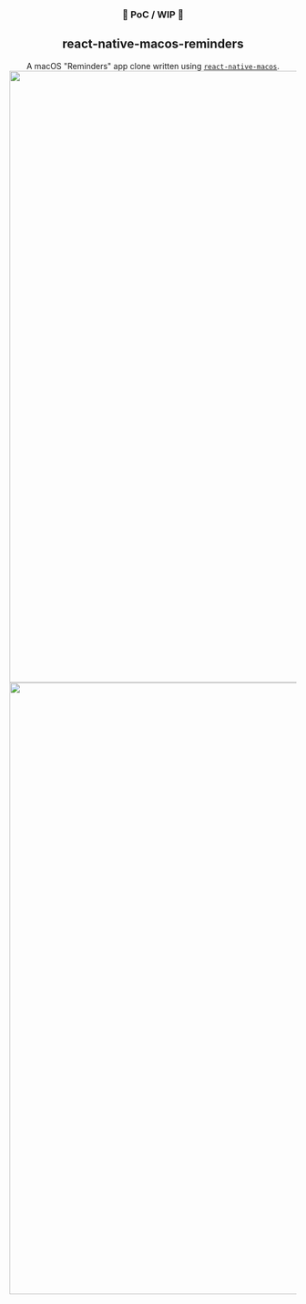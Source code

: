 <h3 align="center">🚧 PoC / WIP 🚧</h3>
<h2 align="center">react-native-macos-reminders</h2>
<p align="center">
A macOS "Reminders" app clone written using <a href="https://github.com/microsoft/react-native-macos"><code>react-native-macos</code></a>.
<img width="1074" src="https://user-images.githubusercontent.com/719641/90318125-920c7100-df2e-11ea-852e-74c39ff22e0f.png">
<img width="1074" src="https://user-images.githubusercontent.com/719641/90318123-8e78ea00-df2e-11ea-93da-c8063f29d9a9.png">
</p>
